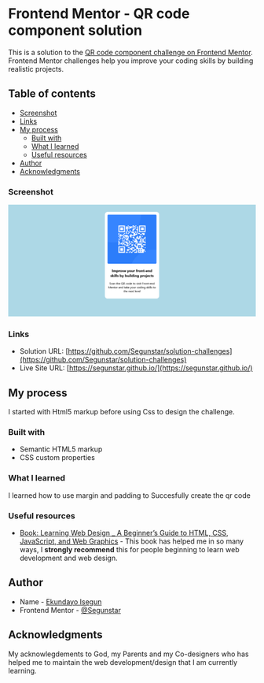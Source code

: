 # Frontend Mentor - QR code component solution

This is a solution to the [QR code component challenge on Frontend Mentor](https://www.frontendmentor.io/challenges/qr-code-component-iux_sIO_H). Frontend Mentor challenges help you improve your coding skills by building realistic projects. 

## Table of contents

  - [Screenshot](#screenshot)
  - [Links](#links)
- [My process](#my-process)
  - [Built with](#built-with)
  - [What I learned](#what-i-learned)
  - [Useful resources](#useful-resources)
- [Author](#author)
- [Acknowledgments](#acknowledgments)


### Screenshot

![](./images/Screenshot.png)


### Links

- Solution URL: [https://github.com/Segunstar/solution-challenges](https://github.com/Segunstar/solution-challenges)
- Live Site URL: [https://segunstar.github.io/](https://segunstar.github.io/)

## My process
I started with Html5 markup before using Css to design the challenge.

### Built with

- Semantic HTML5 markup
- CSS custom properties



### What I learned

I learned how to use margin and padding to Succesfully create the qr code

### Useful resources

- [ Book: Learning Web Design _ A Beginner’s Guide to HTML, CSS, JavaScript, and Web Graphics](https://www.Learningwebdesign.com) - This book has helped me in so many ways, I **strongly recommend** this for people beginning to learn web development and web design. 



## Author

- Name - [Ekundayo Isegun](https://https://github.com/Segunstar)
- Frontend Mentor - [@Segunstar](https://www.frontendmentor.io/profile/Segunstar)

## Acknowledgments

My acknowlegdements to God, my Parents and my Co-designers who has helped me to maintain the web development/design that I am currently learning.

